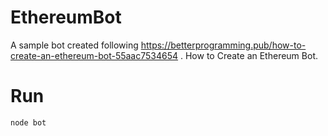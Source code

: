# EthereumBot

A sample bot created following https://betterprogramming.pub/how-to-create-an-ethereum-bot-55aac7534654 .
How to Create an Ethereum Bot.

# Run
```javascript
node bot
```
